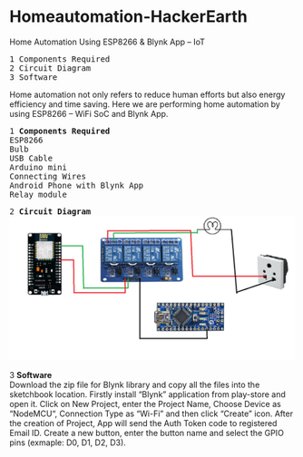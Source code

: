 # Homeautomation-HackerEarth
Home Automation Using ESP8266 & Blynk App – IoT
<pre>
1 Components Required
2 Circuit Diagram
3 Software
</pre>

Home automation not only refers to reduce human efforts but also energy efficiency and time saving. Here we are performing home automation by using ESP8266 – WiFi SoC and Blynk App.

<pre>
1 <b>Components Required</b>
ESP8266
Bulb
USB Cable
Arduino mini
Connecting Wires
Android Phone with Blynk App
Relay module
</pre>
<pre>
2 <b>Circuit Diagram </b>
<img src = "https://github.com/karthxk/Homeautomation-HackerEarth/blob/main/circuit%20diagram.png"></img>
</pre>
3 <b>Software</b> <br>
Download the zip file for Blynk library and copy all the files into the sketchbook location. Firstly install “Blynk” application from play-store and open it. Click on New Project, enter the Project Name, Choose Device as “NodeMCU“, Connection Type as “Wi-Fi” and then click “Create” icon. After the creation of Project, App will send the Auth Token code to registered Email ID. Create a new button, enter the button name and select the GPIO pins (exmaple: D0, D1, D2, D3).
